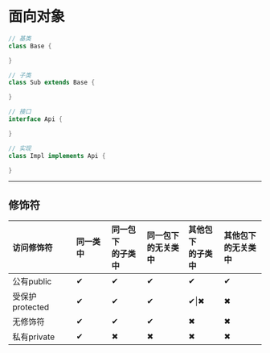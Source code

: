 # 面向对象


```java
// 基类
class Base {

}

// 子类
class Sub extends Base {

}

// 接口
interface Api {

}

// 实现
class Impl implements Api {

}
```

---

## 修饰符

| 访问修饰符 | 同一类中 | 同一包下<br>的子类中 | 同一包下<br>的无关类中 | 其他包下<br>的子类中 | 其他包下<br>的无关类中 |
| :- | :- | :- | :- | :- | :- |
| 公有public | &#10004; | &#10004; | &#10004; | &#10004; | &#10004; |
| 受保护protected | &#10004; | &#10004; | &#10004; | &#10004;&#124;&#10006; | &#10006; |
| 无修饰符 | &#10004; | &#10004; | &#10004; | &#10006; | &#10006; |
| 私有private | &#10004; | &#10006; | &#10006; | &#10006; | &#10006; |
